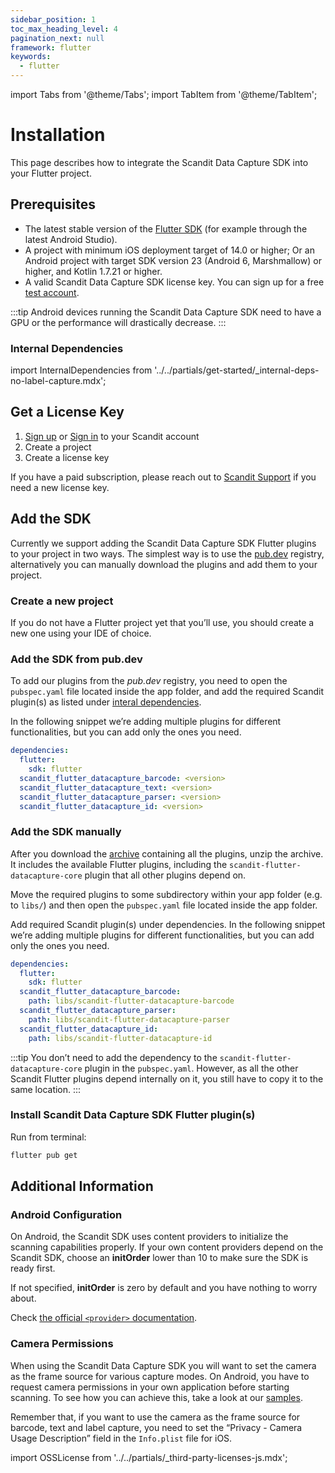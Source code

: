 ```yaml
---
sidebar_position: 1
toc_max_heading_level: 4
pagination_next: null
framework: flutter
keywords:
  - flutter
---
```


import Tabs from '@theme/Tabs';
import TabItem from '@theme/TabItem';

# Installation

This page describes how to integrate the Scandit Data Capture SDK into your Flutter project.

## Prerequisites

- The latest stable version of the [Flutter SDK](https://pub.dev/publishers/scandit.com/packages) (for example through the latest Android Studio).
- A project with minimum iOS deployment target of 14.0 or higher; Or an Android project with target SDK version 23 (Android 6, Marshmallow) or higher, and Kotlin 1.7.21 or higher.
- A valid Scandit Data Capture SDK license key. You can sign up for a free [test account](https://ssl.scandit.com/dashboard/sign-up?p=test&utm%5Fsource=documentation).

:::tip
Android devices running the Scandit Data Capture SDK need to have a GPU or the performance will drastically decrease.
:::

### Internal Dependencies

import InternalDependencies from '../../partials/get-started/_internal-deps-no-label-capture.mdx';

<InternalDependencies/>

## Get a License Key

1. [Sign up](https://ssl.scandit.com/dashboard/sign-up?p=test) or [Sign in](https://ssl.scandit.com/dashboard/sign-in) to your Scandit account
2. Create a project
3. Create a license key

If you have a paid subscription, please reach out to [Scandit Support](mailto:support@scandit.com) if you need a new license key.

## Add the SDK

Currently we support adding the Scandit Data Capture SDK Flutter plugins to your project in two ways. The simplest way is to use the [pub.dev](https://pub.dev/) registry, alternatively you can manually download the plugins and add them to your project.

### Create a new project

If you do not have a Flutter project yet that you’ll use, you should create a new one using your IDE of choice.

### Add the SDK from pub.dev

To add our plugins from the _pub.dev_ registry, you need to open the `pubspec.yaml` file located inside the app folder, and add the required Scandit plugin(s) as listed under [interal dependencies](#internal-dependencies).

In the following snippet we’re adding multiple plugins for different functionalities, but you can add only the ones you need.

```yml
dependencies:
  flutter:
    sdk: flutter
  scandit_flutter_datacapture_barcode: <version>
  scandit_flutter_datacapture_text: <version>
  scandit_flutter_datacapture_parser: <version>
  scandit_flutter_datacapture_id: <version>
```

### Add the SDK manually

After you download the [archive](https://ssl.scandit.com/dashboard/downloads) containing all the plugins, unzip the archive. It includes the available Flutter plugins, including the `scandit-flutter-datacapture-core` plugin that all other plugins depend on.

Move the required plugins to some subdirectory within your app folder (e.g. to `libs/`) and then open the `pubspec.yaml` file located inside the app folder.

Add required Scandit plugin(s) under dependencies. In the following snippet we’re adding multiple plugins for different functionalities, but you can add only the ones you need.

```yml
dependencies:
  flutter:
    sdk: flutter
  scandit_flutter_datacapture_barcode:
    path: libs/scandit-flutter-datacapture-barcode
  scandit_flutter_datacapture_parser:
    path: libs/scandit-flutter-datacapture-parser
  scandit_flutter_datacapture_id:
    path: libs/scandit-flutter-datacapture-id
```

:::tip
You don’t need to add the dependency to the `scandit-flutter-datacapture-core` plugin in the `pubspec.yaml`. However, as all the other Scandit Flutter plugins depend internally on it, you still have to copy it to the same location.
:::

### Install Scandit Data Capture SDK Flutter plugin(s)

Run from terminal:

```sh
flutter pub get
```

## Additional Information

### Android Configuration

On Android, the Scandit SDK uses content providers to initialize the scanning capabilities properly. If your own content providers depend on the Scandit SDK, choose an **initOrder** lower than 10 to make sure the SDK is ready first.

If not specified, **initOrder** is zero by default and you have nothing to worry about.

Check [the official `<provider>` documentation](https://developer.android.com/guide/topics/manifest/provider-element).


### Camera Permissions

When using the Scandit Data Capture SDK you will want to set the camera as the frame source for various capture modes. On Android, you have to request camera permissions in your own application before starting scanning. To see how you can achieve this, take a look at our [samples](./samples.md).


Remember that, if you want to use the camera as the frame source for barcode, text and label capture, you need to set the “Privacy - Camera Usage Description” field in the `Info.plist` file for iOS.

import OSSLicense from '../../partials/_third-party-licenses-js.mdx';

<OSSLicense/>
